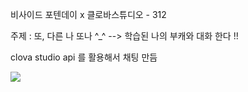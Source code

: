 비사이드 포텐데이 x 클로바스튜디오 - 312 

주제 : 또, 다른 나 또나 ^_^
--> 학습된 나의 부캐와 대화 한다 !!

clova studio api 를 활용해서 채팅 만듬

<p align = “center”>
  <img src= “https://github.com/eunjee001/DDONA/assets/57342856/b9350af6-3541-4c96-8186-276eaa29b532”/>
</p>
